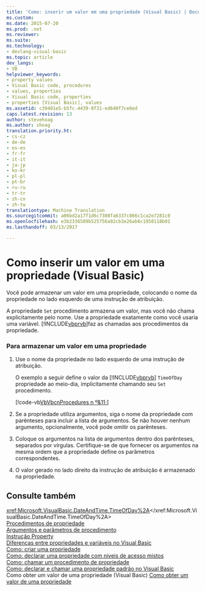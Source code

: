 ```yaml
---
title: 'Como: inserir um valor em uma propriedade (Visual Basic) | Documentos do Microsoft'
ms.custom: 
ms.date: 2015-07-20
ms.prod: .net
ms.reviewer: 
ms.suite: 
ms.technology:
- devlang-visual-basic
ms.topic: article
dev_langs:
- VB
helpviewer_keywords:
- property values
- Visual Basic code, procedures
- values, properties
- Visual Basic code, properties
- properties [Visual Basic], values
ms.assetid: c39401e5-b5fc-4439-8f31-ed640f7ce6ed
caps.latest.revision: 13
author: stevehoag
ms.author: shoag
translation.priority.ht:
- cs-cz
- de-de
- es-es
- fr-fr
- it-it
- ja-jp
- ko-kr
- pl-pl
- pt-br
- ru-ru
- tr-tr
- zh-cn
- zh-tw
translationtype: Machine Translation
ms.sourcegitcommit: a06bd2a17f1d6c7308fa6337c866c1ca2e7281c0
ms.openlocfilehash: e3b2336589b525756a92cb3e26ab6c1950118b01
ms.lasthandoff: 03/13/2017

---
```

# <a name="how-to-put-a-value-in-a-property-visual-basic"></a>Como inserir um valor em uma propriedade (Visual Basic)
Você pode armazenar um valor em uma propriedade, colocando o nome da propriedade no lado esquerdo de uma instrução de atribuição.  
  
 A propriedade `Set` procedimento armazena um valor, mas você não chama explicitamente pelo nome. Use a propriedade exatamente como você usaria uma variável. [!INCLUDE[vbprvb](../../../../csharp/programming-guide/concepts/linq/includes/vbprvb_md.md)]faz as chamadas aos procedimentos da propriedade.  
  
### <a name="to-store-a-value-in-a-property"></a>Para armazenar um valor em uma propriedade  
  
1.  Use o nome da propriedade no lado esquerdo de uma instrução de atribuição.  
  
     O exemplo a seguir define o valor da [!INCLUDE[vbprvb](../../../../csharp/programming-guide/concepts/linq/includes/vbprvb_md.md)] `TimeOfDay` propriedade ao meio-dia, implicitamente chamando seu `Set` procedimento.  
  
     [!code-vb[VbVbcnProcedures n º&11;](./codesnippet/VisualBasic/how-to-put-a-value-in-a-property_1.vb)]  
  
2.  Se a propriedade utiliza argumentos, siga o nome da propriedade com parênteses para incluir a lista de argumentos. Se não houver nenhum argumento, opcionalmente, você pode omitir os parênteses.  
  
3.  Coloque os argumentos na lista de argumentos dentro dos parênteses, separados por vírgulas. Certifique-se de que fornecer os argumentos na mesma ordem que a propriedade define os parâmetros correspondentes.  
  
4.  O valor gerado no lado direito da instrução de atribuição é armazenado na propriedade.  
  
## <a name="see-also"></a>Consulte também  
 <xref:Microsoft.VisualBasic.DateAndTime.TimeOfDay%2A></xref:Microsoft.VisualBasic.DateAndTime.TimeOfDay%2A>   
 [Procedimentos de propriedade](./property-procedures.md)   
 [Argumentos e parâmetros de procedimento](./procedure-parameters-and-arguments.md)   
 [Instrução Property](../../../../visual-basic/language-reference/statements/property-statement.md)   
 [Diferenças entre propriedades e variáveis no Visual Basic](./differences-between-properties-and-variables.md)   
 [Como: criar uma propriedade](./how-to-create-a-property.md)   
 [Como: declarar uma propriedade com níveis de acesso mistos](./how-to-declare-a-property-with-mixed-access-levels.md)   
 [Como: chamar um procedimento de propriedade](./how-to-call-a-property-procedure.md)   
 [Como: declarar e chamar uma propriedade padrão no Visual Basic](./how-to-declare-and-call-a-default-property.md)   
Como obter um valor de uma propriedade (Visual Basic) [Como obter um valor de uma propriedade](./how-to-get-a-value-from-a-property.md)
